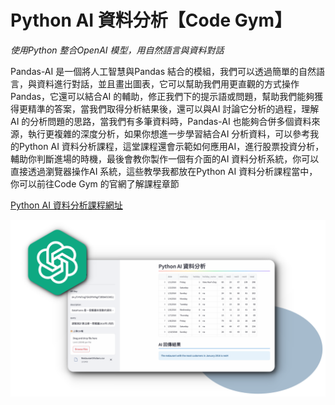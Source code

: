 # Python AI 資料分析【Code Gym】
*使用Python 整合OpenAI 模型，用自然語言與資料對話*

Pandas-AI 是一個將人工智慧與Pandas 結合的模組，我們可以透過簡單的自然語言，與資料進行對話，並且畫出圖表，它可以幫助我們用更直觀的方式操作Pandas，它還可以結合AI 的輔助，修正我們下的提示語或問題，幫助我們能夠獲得更精準的答案，當我們取得分析結果後，還可以與AI 討論它分析的過程，理解AI 的分析問題的思路，當我們有多筆資料時，Pandas-AI 也能夠合併多個資料來源，執行更複雜的深度分析，如果你想進一步學習結合AI 分析資料，可以參考我的Python AI 資料分析課程，這堂課程還會示範如何應用AI，進行股票投資分析，輔助你判斷進場的時機，最後會教你製作一個有介面的AI 資料分析系統，你可以直接透過瀏覽器操作AI 系統，這些教學我都放在Python AI 資料分析課程當中，你可以前往Code Gym 的官網了解課程章節

[Python AI 資料分析課程網址](https://www.codegym.tech/python-data-analysis)

![IMG](openai_ui.png)
